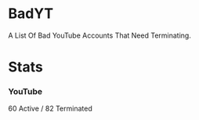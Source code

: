 # BadYT
A List Of Bad YouTube Accounts That Need Terminating.

# Stats

### YouTube
60 Active / 82 Terminated
